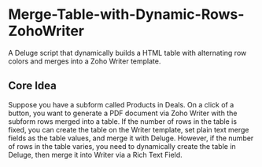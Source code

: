 # Merge-Table-with-Dynamic-Rows-ZohoWriter
A Deluge script that dynamically builds a HTML table with alternating row colors and merges into a Zoho Writer template.

## Core Idea
Suppose you have a subform called Products in Deals. On a click of a button, you want to generate a PDF document via Zoho Writer with the subform rows merged into a table. If the number of rows in the table is fixed, you can create the table on the Writer template, set plain text merge fields as the table values, and merge it with Deluge. However, if the number of rows in the table varies, you need to dynamically create the table in Deluge, then merge it into Writer via a Rich Text Field.

